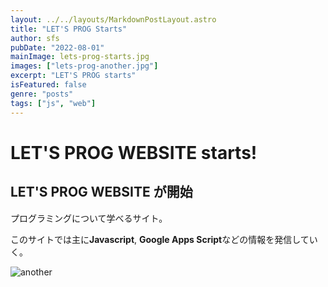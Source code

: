 ```yaml
---
layout: ../../layouts/MarkdownPostLayout.astro
title: "LET'S PROG Starts"
author: sfs
pubDate: "2022-08-01"
mainImage: lets-prog-starts.jpg
images: ["lets-prog-another.jpg"]
excerpt: "LET'S PROG starts"
isFeatured: false
genre: "posts"
tags: ["js", "web"]
---
```


# LET'S PROG WEBSITE starts!

## LET'S PROG WEBSITE が開始

プログラミングについて学べるサイト。

このサイトでは主に**Javascript**, **Google Apps Script**などの情報を発信していく。

![another](lets-prog-another.jpg)
